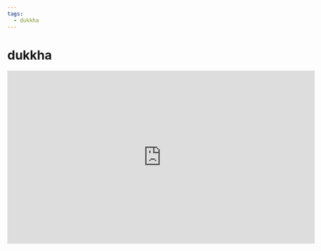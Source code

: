 ```yaml
---
tags:
  - dukkha  
---
```

# dukkha

<iframe width="700" height="394" src="https://www.youtube.com/embed/qni8LKMGXTo" title="Two Forms of Suffering" frameborder="0" allow="accelerometer; autoplay; clipboard-write; encrypted-media; gyroscope; picture-in-picture; web-share" allowfullscreen></iframe>
